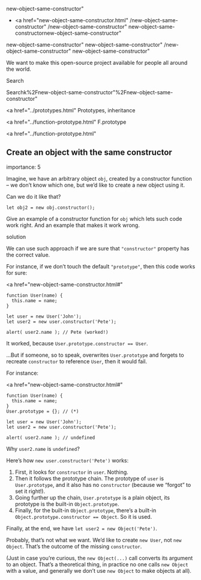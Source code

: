 new-object-same-constructor"

- <a href="new-object-same-constructor.html"
  /new-object-same-constructor"
  /new-object-same-constructor"
  new-object-same-constructornew-object-same-constructor"

<!-- -->

new-object-same-constructor"
new-object-same-constructor"
/new-object-same-constructor"
new-object-same-constructor"

We want to make this open-source project available for people all around the world.

Search

Searchk%2Fnew-object-same-constructor"%2Fnew-object-same-constructor" </a>

<a href="../prototypes.html" Prototypes, inheritance</span></a>

<a href="../function-prototype.html" F.prototype</span></a>

<a href="../function-prototype.html"

## Create an object with the same constructor

<span class="task__importance" title="How important is the task, from 1 to 5">importance: 5</span>

Imagine, we have an arbitrary object `obj`, created by a constructor function – we don’t know which one, but we’d like to create a new object using it.

Can we do it like that?

    let obj2 = new obj.constructor();

Give an example of a constructor function for `obj` which lets such code work right. And an example that makes it work wrong.

solution

We can use such approach if we are sure that `"constructor"` property has the correct value.

For instance, if we don’t touch the default `"prototype"`, then this code works for sure:

<a href="new-object-same-constructor.html#"
<a href="new-object-same-constructor.html#" class="toolbar__button toolbar__button_edit" title="open in sandbox"></a>

    function User(name) {
      this.name = name;
    }

    let user = new User('John');
    let user2 = new user.constructor('Pete');

    alert( user2.name ); // Pete (worked!)

It worked, because `User.prototype.constructor == User`.

…But if someone, so to speak, overwrites `User.prototype` and forgets to recreate `constructor` to reference `User`, then it would fail.

For instance:

<a href="new-object-same-constructor.html#"
<a href="new-object-same-constructor.html#" class="toolbar__button toolbar__button_edit" title="open in sandbox"></a>

    function User(name) {
      this.name = name;
    }
    User.prototype = {}; // (*)

    let user = new User('John');
    let user2 = new user.constructor('Pete');

    alert( user2.name ); // undefined

Why `user2.name` is `undefined`?

Here’s how `new user.constructor('Pete')` works:

1.  First, it looks for `constructor` in `user`. Nothing.
2.  Then it follows the prototype chain. The prototype of `user` is `User.prototype`, and it also has no `constructor` (because we “forgot” to set it right!).
3.  Going further up the chain, `User.prototype` is a plain object, its prototype is the built-in `Object.prototype`.
4.  Finally, for the built-in `Object.prototype`, there’s a built-in `Object.prototype.constructor == Object`. So it is used.

Finally, at the end, we have `let user2 = new Object('Pete')`.

Probably, that’s not what we want. We’d like to create `new User`, not `new Object`. That’s the outcome of the missing `constructor`.

(Just in case you’re curious, the `new Object(...)` call converts its argument to an object. That’s a theoretical thing, in practice no one calls `new Object` with a value, and generally we don’t use `new Object` to make objects at all).
